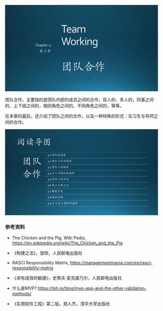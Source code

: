 

<img src="img/Slide1.JPG"/>

团队合作，主要指的是团队内部的成员之间的合作，双人的、多人的，同事之间的、上下级之间的，相同角色之间的、不同角色之间的，等等。

在本章的最后，还介绍了团队之间的合作，以及一种特殊的形式：实习生与导师之间的合作。

<img src="img/Slide2.JPG"/>



### 参考资料

- The Chicken and the Pig, Wiki Pedia, https://en.wikipedia.org/wiki/The_Chicken_and_the_Pig
- 《构建之法》，邹欣，人民邮电出版社
- RASCI Responsibility Matrix, https://managementmania.com/en/rasci-responsibility-matrix
- 《卓有成效的敏捷》，史蒂夫·麦克康乃尔，人民邮电出版社

- 什么是MVP? https://tsh.io/blog/mvp-app-and-the-other-validation-methods/

- 《实用软件工程》第二版，郑人杰，清华大学出版社
